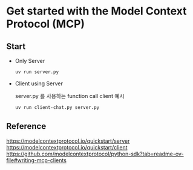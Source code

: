 # Get started with the Model Context Protocol (MCP)

## Start

* Only Server
    ```bash
    uv run server.py
    ```

* Client using Server
  
  server.py 를 사용하는 function call client 예시
    ```bash
    uv run client-chat.py server.py
    ```

## Reference
https://modelcontextprotocol.io/quickstart/server
https://modelcontextprotocol.io/quickstart/client
https://github.com/modelcontextprotocol/python-sdk?tab=readme-ov-file#writing-mcp-clients
